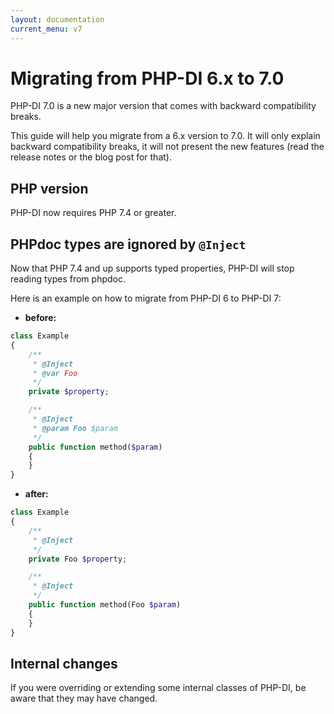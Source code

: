 ```yaml
---
layout: documentation
current_menu: v7
---
```


# Migrating from PHP-DI 6.x to 7.0

PHP-DI 7.0 is a new major version that comes with backward compatibility breaks.

This guide will help you migrate from a 6.x version to 7.0. It will only explain backward compatibility breaks, it will not present the new features (read the release notes or the blog post for that).

## PHP version

PHP-DI now requires PHP 7.4 or greater.

## PHPdoc types are ignored by `@Inject`

Now that PHP 7.4 and up supports typed properties, PHP-DI will stop reading types from phpdoc.

Here is an example on how to migrate from PHP-DI 6 to PHP-DI 7:

- **before:**

```php
class Example
{
    /**
     * @Inject
     * @var Foo
     */
    private $property;

    /**
     * @Inject
     * @param Foo $param
     */
    public function method($param)
    {
    }
}
```

- **after:**

```php
class Example
{
    /**
     * @Inject
     */
    private Foo $property;

    /**
     * @Inject
     */
    public function method(Foo $param)
    {
    }
}
```

## Internal changes

If you were overriding or extending some internal classes of PHP-DI, be aware that they may have changed.
